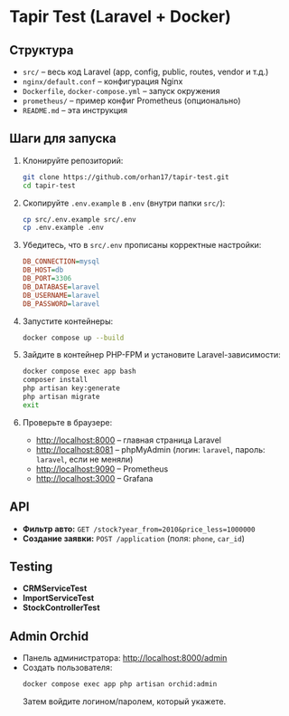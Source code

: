 # Tapir Test (Laravel + Docker)

## Структура
- `src/` – весь код Laravel (app, config, public, routes, vendor и т.д.)
- `nginx/default.conf` – конфигурация Nginx
- `Dockerfile`, `docker-compose.yml` – запуск окружения
- `prometheus/` – пример конфиг Prometheus (опционально)
- `README.md` – эта инструкция

## Шаги для запуска

1. Клонируйте репозиторий:
   ```bash
   git clone https://github.com/orhan17/tapir-test.git
   cd tapir-test
   ```

2. Скопируйте `.env.example` в `.env` (внутри папки `src/`):
   ```bash
   cp src/.env.example src/.env
   cp .env.example .env
   ```

3. Убедитесь, что в `src/.env` прописаны корректные настройки:
   ```ini
   DB_CONNECTION=mysql
   DB_HOST=db
   DB_PORT=3306
   DB_DATABASE=laravel
   DB_USERNAME=laravel
   DB_PASSWORD=laravel
   ```

4. Запустите контейнеры:
   ```bash
   docker compose up --build
   ```

5. Зайдите в контейнер PHP-FPM и установите Laravel-зависимости:
   ```bash
   docker compose exec app bash
   composer install
   php artisan key:generate
   php artisan migrate
   exit
   ```

6. Проверьте в браузере:
   - [http://localhost:8000](http://localhost:8000) – главная страница Laravel
   - [http://localhost:8081](http://localhost:8081) – phpMyAdmin (логин: `laravel`, пароль: `laravel`, если не меняли)
   - [http://localhost:9090](http://localhost:9090) – Prometheus
   - [http://localhost:3000](http://localhost:3000) – Grafana

## API

- **Фильтр авто:** `GET /stock?year_from=2010&price_less=1000000`
- **Создание заявки:** `POST /application` (поля: `phone`, `car_id`)

## Testing

- **CRMServiceTest**
- **ImportServiceTest**
- **StockControllerTest**



## Admin Orchid

- Панель администратора: [http://localhost:8000/admin](http://localhost:8000/admin)
- Создать пользователя:
   ```bash
   docker compose exec app php artisan orchid:admin
   ```
  Затем войдите логином/паролем, который укажете.
